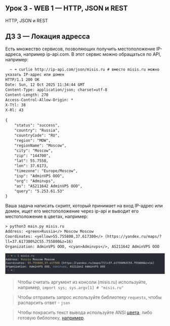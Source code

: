## Урок 3 - WEB 1 — HTTP, JSON и REST
HTTP, JSON и REST

## ДЗ 3 — Локация адресса
Есть множество сервисов, позволяющих получить местоположение IP-адреса, например ip-api.com. В этот сервис можно обращаться по API, например:
```shell
  ~ ➜ curlie http://ip-api.com/json/misis.ru # вместо misis.ru можно указать IP-адрес или домен
HTTP/1.1 200 OK
Date: Sun, 12 Oct 2025 11:34:44 GMT
Content-Type: application/json; charset=utf-8
Content-Length: 270
Access-Control-Allow-Origin: *
X-Ttl: 38
X-Rl: 43

{
    "status": "success",
    "country": "Russia",
    "countryCode": "RU",
    "region": "MOW",
    "regionName": "Moscow",
    "city": "Moscow",
    "zip": "144700",
    "lat": 55.7558,
    "lon": 37.6173,
    "timezone": "Europe/Moscow",
    "isp": "AdminVPS OOO",
    "org": "Adminvps",
    "as": "AS211642 AdminVPS OOO",
    "query": "5.253.61.53"
}
```
Ваша задача написать скрипт, который принимает на вход IP-адрес или домен, ищет его местоположение через ip-api и выводит его местоположение в цветах, например:
```shell
> python3 main.py misis.ru
Address: <green>Russia</> Moscow Moscow
Coordinates: <yellow>55.755800,37.617300</> (https://yandex.ru/maps/?ll=37.617300%2C55.755800&z=16)
Organization: AdminVPS OOO, <cyan>Adminvps</>, AS211642 AdminVPS OOO
```
![alt text](image.png)

> Чтобы считать аргумент из консоли (misis.ru) используйте, например, `import sys; sys.argv[1] # "misis.ru"`

> Чтобы отправить запрос используйте библиотеку `requests`, чтобы распарсить ответ - `json` 

> Чтобы покрасить текст вывода используйте ANSI [цвета](https://gist.github.com/rene-d/9e584a7dd2935d0f461904b9f2950007), либо готовую библотеку, [например](https://pypi.org/project/ansi/).


